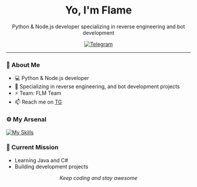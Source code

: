 <h1 align="center">Yo, I'm Flame</h1>
<p align="center">Python & Node.js developer specializing in reverse engineering and bot development</p>

  <p align="center">
  <a href="https://t.me/theflamedev"><img src="https://img.shields.io/badge/Telegram-Contact%20Me-blue?style=flat&logo=telegram" alt="Telegram" /></a>
</p>

---

### 🚀 About Me
- 💻 Python & Node.js developer
- 🔧 Specializing in reverse engineering, and bot development projects
- ⚡ Team: FLM Team
- 📫 Reach me on [TG](https://t.me/theflamedev)

### ⚙️ My Arsenal
[![My Skills](https://skillicons.dev/icons?i=js,cs,git,github,mysql,nginx&theme=dark)](https://skillicons.dev)

### 🧠 Current Mission
- Learning Java and C#
- Building development projects

<p align="center">
  <i>Keep coding and stay awesome</i>
</p>
